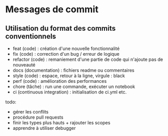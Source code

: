 # Messages de commit

## Utilisation du format des commits conventionnels

- feat (code) : création d'une nouvelle fonctionnalité
- fix (code) : correction d'un bug / erreur de logique
- refactor (code) : remaniement d'une partie de code qui n'ajoute pas de nouveauté  
- docs (documentation) : fichiers readme ou commentaires
- style (code) : espace, retour à la ligne, virgule : black
- perf (code) : amélioration des performances
- chore (tâche) : run une commande, exécuter un notebook
- ci (continuous integration) : initialisation de ci.yml etc.
  
todo: 
- gérer les conflits
- procédure pull requests
- finir les types plus hauts + rajouter les scopes
- apprendre à utiliser debugger
